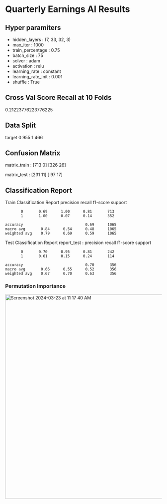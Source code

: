 # Quarterly Earnings AI Results

## Hyper paramiters
- hidden_layers :	(7, 33, 32, 3)
- max_iter : 1000
- train_percentage : 0.75
- batch_size : 75
- solver : adam
- activation : relu
- learning_rate :	constant
- learning_rate_init : 0.001
- shuffle :	True

## Cross Val Score Recall at 10 Folds
0.21223776223776225

## Data Split
target
0    955
1    466

## Confusion Matrix
matrix_train :
[713   0]
[326  26]

matrix_test :
[231  11]
[ 97  17]

## Classification Report
Train Classification Report
                 precision    recall  f1-score   support

           0       0.69      1.00      0.81       713
           1       1.00      0.07      0.14       352

    accuracy                            0.69      1065
    macro avg       0.84      0.54      0.48      1065
    weighted avg    0.79      0.69      0.59      1065

Test Classification Report
report_test :
                 precision    recall  f1-score   support

           0       0.70      0.95      0.81       242
           1       0.61      0.15      0.24       114

    accuracy                            0.70       356
    macro avg       0.66      0.55      0.52       356
    weighted avg    0.67      0.70      0.63       356

### Permutation Importance
<img width="655" alt="Screenshot 2024-03-23 at 11 17 40 AM" src="https://github.com/joel-1080p/earnings_ai/assets/156847809/865e94ff-6e30-4c49-a36c-47aab888526a">



